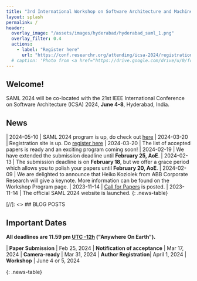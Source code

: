 ```yaml
---
title: "3rd International Workshop on Software Architecture and Machine Learning"
layout: splash
permalink: /
header:
  overlay_image: "/assets/images/hyderabad/hyderabad_saml_1.png"
  overlay_filter: 0.4
  actions:
    - label: "Register here"
      url: "https://conf.researchr.org/attending/icsa-2024/registration"
  # caption: 'Photo from <a href="https://drive.google.com/drive/u/0/folders/10XXSEjTNDmrwU0tqL58la1n3YlE-g4V8">EMNLP 2023 Website Image.png</a> '
---
```


## Welcome!
SAML 2024 will be co-located with the 21st IEEE International Conference on Software Architecture (ICSA) 2024, **June 4-8**, Hyderabad, India.


## News
<style>
.news-table { font-size: .9em; table-layout: fixed; }
.news-table tr td:nth-child(1) { font-weight: bold; width: 10em; }
</style>
| 2024-05-10 | SAML 2024 program is up, do check out [here](https://sa-ml.github.io/saml2024/program/)
| 2024-03-20 | Registration site is up. Do [register here](https://conf.researchr.org/attending/icsa-2024/registration)
| 2024-03-20 | The list of accepted papers is ready and an exciting program coming soon!
| 2024-02-19 | 	We have extended the submission deadline until **February 25, AoE**.
| 2024-02-13 | 	The submission deadline is on **February 18**, but we offer a grace period which allows you to polish your papers until **February 20, AoE**.
| 2024-02-09 | We are delighted to announce that Heiko Koziolek from ABB Corporate Research will give a keynote. More information can be found on the Workshop Program page.
| 2023-11-14 | [Call for Papers](/saml2024/calls/submissions) is posted.
| 2023-11-14 | The official SAML 2024 website is launched.
{: .news-table}

[//]: <> ## BLOG POSTS 


## Important Dates
<b>All deadlines are 11.59 pm <a target="_blank" href="https://www.timeanddate.com/time/zone/timezone/utc-12">UTC -12h</a> ("Anywhere On Earth").</b>

<style>
.news-table { font-size: .9em; table-layout: fixed;}
.news-table tr td:nth-child(1) { font-weight: bold; width: 10em; }
</style>
| **Paper Submission** | Feb 25, 2024
| **Notification of acceptance** | Mar 17, 2024
| **Camera-ready** | Mar 31, 2024
| **Author Registration**| April 1, 2024
| **Workshop** | June 4 or 5, 2024

{: .news-table}


